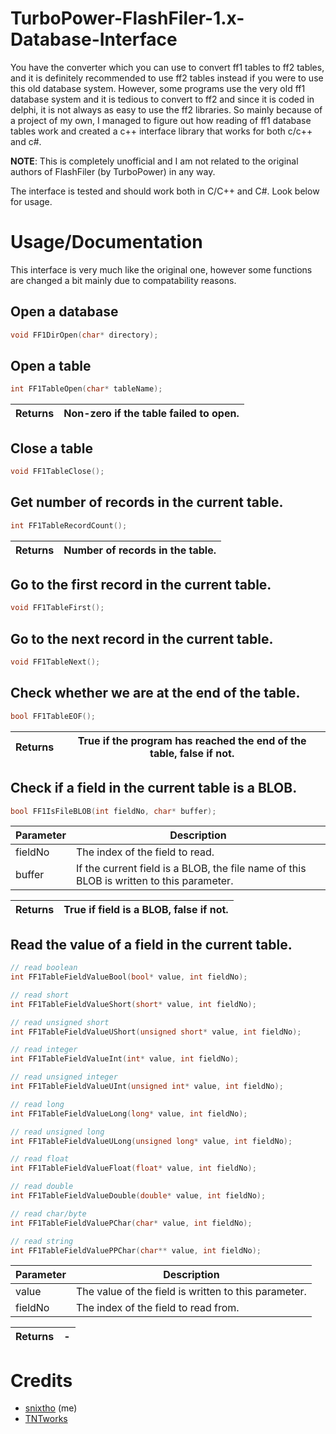# TurboPower-FlashFiler-1.x-Database-Interface
You have the converter which you can use to convert ff1 tables to ff2 tables, and it is definitely recommended to use ff2 tables instead if you were to use this old database system. However, some programs use the very old ff1 database system and it is tedious to convert to ff2 and since it is coded in delphi, it is not always as easy to use the ff2 libraries. So mainly because of a project of my own, I managed to figure out how reading of ff1 database tables work and created a c++ interface library that works for both c/c++ and c#.

**NOTE**: This is completely unofficial and I am not related to the original authors of FlashFiler (by TurboPower) in any way.

The interface is tested and should work both in C/C++ and C#. Look below for usage.

# Usage/Documentation
This interface is very much like the original one, however some functions are changed a bit mainly due to compatability reasons.

## Open a database
```cpp
void FF1DirOpen(char* directory);
```

## Open a table
```cpp
int FF1TableOpen(char* tableName);
```
| Returns | Non-zero if the table failed to open. |
|-|-|

## Close a table
```cpp
void FF1TableClose();
```

## Get number of records in the current table.
```cpp
int FF1TableRecordCount();
```
| Returns | Number of records in the table. |
|-|-|

## Go to the first record in the current table.
```cpp
void FF1TableFirst();
```

## Go to the next record in the current table.
```cpp
void FF1TableNext();
```

## Check whether we are at the end of the table.
```cpp
bool FF1TableEOF();
```
| Returns | True if the program has reached the end of the table, false if not. |
|-|-|

## Check if a field in the current table is a BLOB.
```cpp
bool FF1IsFileBLOB(int fieldNo, char* buffer);
```
| Parameter | Description|
|-|-|
| fieldNo | The index of the field to read. |
| buffer | If the current field is a BLOB, the file name of this BLOB is written to this parameter. |

| Returns | True if field is a BLOB, false if not. |
|-|-|

## Read the value of a field in the current table.
```cpp
// read boolean
int FF1TableFieldValueBool(bool* value, int fieldNo);

// read short
int FF1TableFieldValueShort(short* value, int fieldNo);

// read unsigned short
int FF1TableFieldValueUShort(unsigned short* value, int fieldNo);

// read integer
int FF1TableFieldValueInt(int* value, int fieldNo);

// read unsigned integer
int FF1TableFieldValueUInt(unsigned int* value, int fieldNo);

// read long
int FF1TableFieldValueLong(long* value, int fieldNo);

// read unsigned long
int FF1TableFieldValueULong(unsigned long* value, int fieldNo);

// read float
int FF1TableFieldValueFloat(float* value, int fieldNo);

// read double
int FF1TableFieldValueDouble(double* value, int fieldNo);

// read char/byte
int FF1TableFieldValuePChar(char* value, int fieldNo);

// read string
int FF1TableFieldValuePPChar(char** value, int fieldNo);
```
| Parameter | Description|
|-|-|
| value | The value of the field is written to this parameter. |
| fieldNo | The index of the field to read from. |

| Returns | - |
|-|-|

# Credits
- [snixtho](https://github.com/snixtho) (me)
- [TNTworks](https://github.com/TNTworks)
